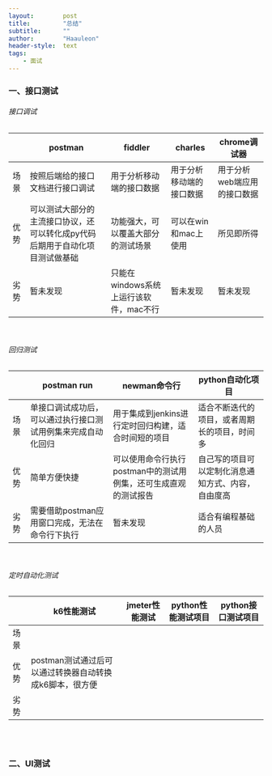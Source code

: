 ```yaml
---
layout:        post
title:         "总结"
subtitle:      ""
author:        "Haauleon"
header-style:  text
tags:
    - 面试
---
```


### 一、接口测试
###### 接口调试

||postman|fiddler|charles|chrome调试器|
|----|----|----|----|----|
|场景|按照后端给的接口文档进行接口调试|用于分析移动端的接口数据|用于分析移动端的接口数据|用于分析web端应用的接口数据|
|优势|可以测试大部分的主流接口协议，还可以转化成py代码后期用于自动化项目测试做基础|功能强大，可以覆盖大部分的测试场景|可以在win和mac上使用|所见即所得 |
|劣势|暂未发现|只能在windows系统上运行该软件，mac不行|暂未发现|暂未发现|

<br>

###### 回归测试

||postman run|newman命令行|python自动化项目|
|----|----|----|----|
|场景|单接口调试成功后，可以通过执行接口测试用例集来完成自动化回归|用于集成到jenkins进行定时回归构建，适合时间短的项目|适合不断迭代的项目，或者周期长的项目，时间多|
|优势|简单方便快捷|可以使用命令行执行postman中的测试用例集，还可生成直观的测试报告|自己写的项目可以定制化消息通知方式、内容，自由度高|
|劣势|需要借助postman应用窗口完成，无法在命令行下执行|暂未发现|适合有编程基础的人员|

<br>    

###### 定时自动化测试

||k6性能测试|jmeter性能测试|python性能测试项目|python接口测试项目|
|----|----|----|----|----|
|场景|||||
|优势|postman测试通过后可以通过转换器自动转换成k6脚本，很方便||||
|劣势|||||

<br>
<br>

### 二、UI测试